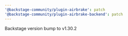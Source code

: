 ```yaml
---
'@backstage-community/plugin-airbrake': patch
'@backstage-community/plugin-airbrake-backend': patch
---
```


Backstage version bump to v1.30.2
